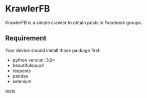 # KrawlerFB

KrawlerFB is a simple crawler to obtain posts in Facebook groups. 

## Requirement
Your device should install those package first:
* python version: 3.9+
* beautifulsoup4
* requests
* pandas
* selenium

tests
